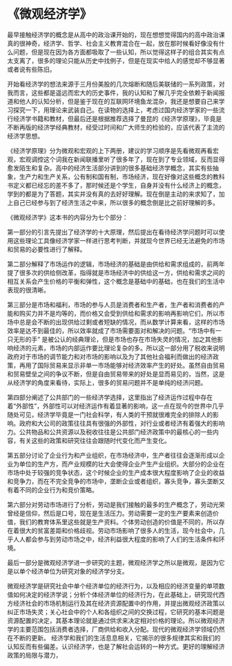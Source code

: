 # 《微观经济学》
最早接触经济学的概念是从高中的政治课开始的，现在想想觉得国内的高中政治课真的很神奇，经济学、哲学、社会主义教育混合在一起，放在那时候看好像没有什么问题，但是现在因为各方面都吸取了一些认知，所以觉得这样子的组合其实有点太支离了，很多的理论只能从历史中找例子，但是在现实中给人的感觉却不够显著或者说有些陈旧。

开始看经济学的想法来源于三月份美股的几次熔断和随后美联储的一系列政策，对我而言，这些都是遥远而宏大的历史事件，我的认知和了解几乎完全依赖于新闻报道和他人的认知分析，但是鉴于现在的互联网环境鱼龙混杂，我还是想要自己来学习探究一下，用理论来武装自己。在读物的选择上，考虑过国内经济学家的一些流行经济学书籍和教材，但最后还是根据推荐选择了曼昆的《经济学原理》，毕竟是不断再版的经济学经典教材，经受过时间和广大师生的检验的，应该代表了主流的经济学思想。

《经济学原理》分为微观和宏观的上下两册，建议的学习顺序是先看微观再看宏观，宏观调控这个词我在新闻联播里听了很多年了，现在到了专业领域，反而显得愈发陌生和复杂。高中的经济生活部分讲到的很多基础经济学概念，其实有些抽象，生产力和生产关系，公有制和国有制，市场经济，现在好像对这些概念的教科书定义都已经忘的差不多了，那时候还是个学生，自身并没有什么经济上的概念，学到的都是为了答题，其实并没有真的去好好理解。现在倒是主动的来求知了，加上自己已经参与到了经济生活之中来，所以很多的概念倒是比之前好理解的多。

《微观经济学》这本书的内容分为七个部分：

第一部分的引言先提出了经济学的十大原理，然后提出在看待经济学问题时可以使用这些理论工具像经济学家一样进行思考判断，并就现今世界已经无法避免的市场和贸易的必要性进行了解释。

第二部分解释了市场运作的逻辑，市场经济的基础是由供给和需求组成的，前两年提了很多次的供给侧改革，指得就是市场经济中的供给这一方，供给和需求之间的相互关系会产生价格的平衡和弹性，这个概念是基础中的基础，也在我们的生活中表现的很清晰。

第三部分是市场和福利，市场的参与人员是消费者和生产者，生产者和消费者的产能和购买力并不是均等的，而价格又会受到供给和需求的影响再影响它们，所以市场中总是会不断的出现供给过剩或者短缺的情况，而从数学计算来看，这样的市场效率是达不到最佳的，所以效率就成了市场需要面对和解决的问题。“市场中有一只无形的手” 是被公认的经典理论，但是市场也存在市场失灵的情况，加之其他影响经济的元素，市场的内部运作要比理论复杂的多。所以这一部分用了税收来说明政府对于市场的调节能力和对市场的影响以及为了其他社会福利而做出的经济政策，再用了国际贸易来显示非单一市场能够对经济效率产生的好处。虽然自由贸易和贸易壁垒之间的争议不断，但是自由贸易带来的好处是显而易见的，当然，这是从经济学的角度来看待，实际上，很多的贸易问题并不是单纯的经济问题。

第四部分阐述了公共部门的一些经济学选择，这里指出了经济运作过程中存在着“外部性”，外部性可以对经济运作有着显著的影响，这一点在现今的世界中几乎随处可见，经济学毕竟是一门社会科学，有人类的干预就很难完全的排除人的影响。政府和大公司的政策往往具有很强的外部性，对行业或者经济有着强大的影响力。公共物品和公共资源以及税收往往是公共部门经济政策中的最核心的一些内容，有关这些的政策和研究往往会跟随时代变化而产生变化。

第五部分讨论了企业行为和产业组织，在市场经济中，生产者往往会逐渐形成以企业为单位的生产方，而产业规模的壮大会使得企业产生产业组织。大部分的企业在市场中处于较强的竞争状态，这个时候企业的生产成本很大程度影响了企业的收益和竞争力，而在不完全竞争的市场中，垄断企业或者组织，寡头竞争，寡头垄断又有着不同的企业行为和竞价策略。

第六部分对劳动市场进行了分析，劳动是我们接触的最多的生产概念了，劳动光荣曾经是信仰，然后是口号，现在是生活压力。劳动需要一定的生产要素来创造价值，我们的教育体系里这些就是生产资料。个体劳动创造的价值是不同的，所以存在着很大的贫富差距和价格歧视。劳动市场影响了很多人的生活，现今社会中，几乎人人都会参与到劳动市场之中，经济利益很大程度的影响了人们的生活条件和环境。

最后一部分是微观经济学进一步研究的主题，微观经济学之所以是微观，是因为它是以单个经济单位为研究对象的经济学分支。

微观经济学是研究社会中单个经济单位的经济行为，以及相应的经济变量的单项数值如何决定的经济学说；分析个体经济单位的经济行为，在此基础上，研究现代西方经济社会的市场机制运行及其在经济资源配置中的作用，并提出微观经济政策以纠正市场失灵；关心社会中的个人和各组织之间的交换过程，它研究的基本问题是资源配置的决定，其基本理论就是通过供求来决定相对价格的理论。所以微观经济学的主要范围包括消费者选择，厂商供给和收入分配。现代的微观经济学领域仍然在不断的更新。
经济学和我们的生活息息相关，它揭示的很多规律其实和我们的认知反而有些偏差。认识经济学，也是了解社会运转的一种方式。更好的理解经济政策的局限与潜力，
